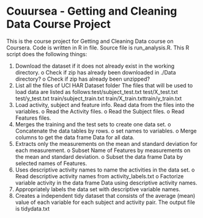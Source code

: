 # Couursea - Getting and Cleaning Data Course Project 
This is the course project for Getting and Cleaning Data course on Coursera. Code is written in R in file. Source file is run_analysis.R. This R script does the following things:
1.	Download the dataset if it does not already exist in the working directory.
o	Check if zip has already been downloaded in ./Data directory?
o	Check if zip has already been unzipped?
2.	List all the files of UCI HAR Dataset folder The files that will be used to load data are listed as follows:test/subject_test.txt test/X_test.txt test/y_test.txt train/subject_train.txt train/X_train.txttrain/y_train.txt
3.	Load activity, subject and feature info. Read data from the files into the variables.
o	Read the Activity files.
o	Read the Subject files.
o	Read Features files.
4.	Merges the training and the test sets to create one data set.
o	Concatenate the data tables by rows.
o	set names to variables.
o	Merge columns to get the data frame Data for all data.
5.	Extracts only the measurements on the mean and standard deviation for each measurement.
o	Subset Name of Features by measurements on the mean and standard deviation.
o	Subset the data frame Data by selected names of Features.
6.	Uses descriptive activity names to name the activities in the data set.
o	Read descriptive activity names from activity_labels.txt
o	Factorize variable activity in the data frame Data using descriptive activity names.
7.	Appropriately labels the data set with descriptive variable names.
8.	Creates a independent tidy dataset that consists of the average (mean) value of each variable for each subject and activity pair.
The output file is tidydata.txt
